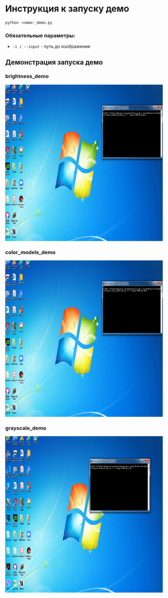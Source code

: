 # Инструкция к запуску демо
```bash
python <name>_demo.py
```
### Обязательные параметры:
* `-i / --input` - путь до изображения

## Демонстрация запуска демо
### brightness_demo
<img src="../resources/brightness_demo_record.gif" width="850" height="500" />

### color_models_demo
<img src="../resources/color_models_demo_record.gif" width="850" height="500" />

### grayscale_demo
<img src="../resources/grayscale_demo_record.gif" width="850" height="500" />